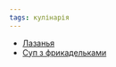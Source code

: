```yaml
---
tags: кулінарія
---
```


- [Лазанья](https://klopotenko.com/lazanya-prostyi-retsept-italijskoi-stravy/)
- [Суп з фрикадельками](https://klopotenko.com/sup-z-frikadelkami-abo-italiyskij-vesilnyj-sup/)
